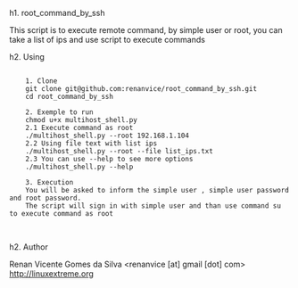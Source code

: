 h1. root_command_by_ssh

This script is to execute remote command,
by simple user or root, you can take a list of ips and use script to execute commands

h2. Using

<pre>
<code>
    1. Clone
    git clone git@github.com:renanvice/root_command_by_ssh.git
    cd root_command_by_ssh

    2. Exemple to run
    chmod u+x multihost_shell.py
    2.1 Execute command as root
    ./multihost_shell.py --root 192.168.1.104
    2.2 Using file text with list ips
    ./multihost_shell.py --root --file list_ips.txt
    2.3 You can use --help to see more options
    ./multihost_shell.py --help

    3. Execution
    You will be asked to inform the simple user , simple user password and root password.
    The script will sign in with simple user and than use command su to execute command as root

</code>
</pre>

h2. Author

Renan Vicente Gomes da Silva <renanvice [at] gmail [dot] com>
http://linuxextreme.org

